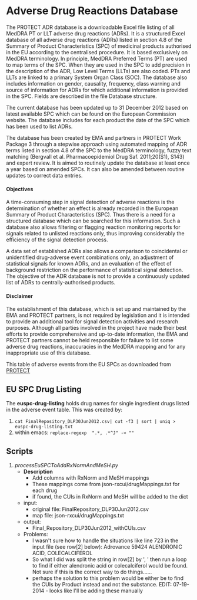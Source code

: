 Adverse Drug Reactions Database
================================
 

The PROTECT ADR database is a downloadable Excel file listing of all MedDRA PT or LLT adverse drug reactions (ADRs). It is a structured Excel database of all adverse drug reactions (ADRs) listed in section 4.8 of the Summary of Product Characteristics (SPC) of medicinal products authorised in the EU according to the centralised procedure. It is based exclusively on MedDRA terminology. In principle, MedDRA Preferred Terms (PT) are used to map terms of the SPC. When they are used in the SPC to add precision in the description of the ADR, Low Level Terms (LLTs) are also coded. PTs and LLTs are linked to a primary System Organ Class (SOC). The database also includes information on gender, causality, frequency, class warning and source of information for ADRs for which additional information is provided in the SPC. Fields are described in the file Database structure.


The current database has been updated up to 31 December 2012 based on latest available SPC which can be found on the European Commission website. The database includes for each product the date of the SPC which has been used to list ADRs.


The database has been created by EMA and partners in PROTECT Work Package 3 through a stepwise approach using automated mapping of ADR terms listed in section 4.8 of the SPC to the MedDRA terminology, fuzzy text matching (Bergvall et al. Pharmacoepidemiol Drug Saf. 2011;20(S1), S143) and expert review.
It is aimed to routinely update the database at least once a year based on amended SPCs. It can also be amended between routine updates to correct data entries.

#### Objectives

A time-consuming step in signal detection of adverse reactions is the determination of whether an effect is already recorded in the European Summary of Product Characteristics (SPC). Thus there is a need for a structured database which can be searched for this information. Such a database also allows filtering or flagging reaction monitoring reports for signals related to unlisted reactions only, thus improving considerably the efficiency of the signal detection process.

A data set of established ADRs also allows a comparison to coincidental or unidentified drug-adverse event combinations only, an adjustment of statistical signals for known ADRs, and an evaluation of the effect of background restriction on the performance of statistical signal detection.
The objective of the ADR database is not to provide a continuously updated list of ADRs to centrally-authorised products.

#### Disclaimer


The establishment of this database, which is set up and maintained by the EMA and PROTECT partners, is not required by legislation and it is intended to provide an additional tool for signal detection activities and research purposes. Although all parties involved in the project have made their best efforts to provide comprehensive and up-to-date information, the EMA and PROTECT partners cannot be held responsible for failure to list some adverse drug reactions, inaccuracies in the MedDRA mapping and for any inappropriate use of this database.

This table of adverse events from the EU SPCs as downloaded from [PROTECT](http://www.imi-protect.eu/adverseDrugReactions.shtml)


## EU SPC Drug Listing

The **euspc-drug-listing** holds drug names for single ingredient drugs
listed in the adverse event table. This was created by:

1. `cat FinalRepository_DLP30Jun2012.csv| cut -f3 | sort | uniq > euspc-drug-listing.txt`
2. within emacs:
`replace-regexp  ".*, .*^J" -> ""`

## Scripts

1. *processEuSPCToAddRxNormAndMeSH.py*
	- **Description**
		- Add columns with RxNorm and MeSH mappings
		- These mappings come from json-rxcui/drugMappings.txt for each drug
		- if found, the CUIs in RxNorm and MeSH will be added to the dict
	- input:
		- original file:
			FinalRepository_DLP30Jun2012.csv
		- map file:
			json-rxcui/drugMappings.txt
	- output:
		- Final_Repository_DLP30Jun2012_withCUIs.csv
	- Problems:
		- I wasn't sure how to handle the situations like line 723 in the input file (see row[2] below):
			Adrovance	59424	ALENDRONIC ACID, COLECALCIFEROL
		- So what I did was split the string in row[2] by ', ' then run a loop to find if either
		alendronic acid or colecalciferol would be found. Not sure if this is the correct way to do things......
		- perhaps the solution to this problem would be either be to find the CUIs by Product instead and not the substance. EDIT: 07-19-2014 - looks like I'll be adding these manually
	
